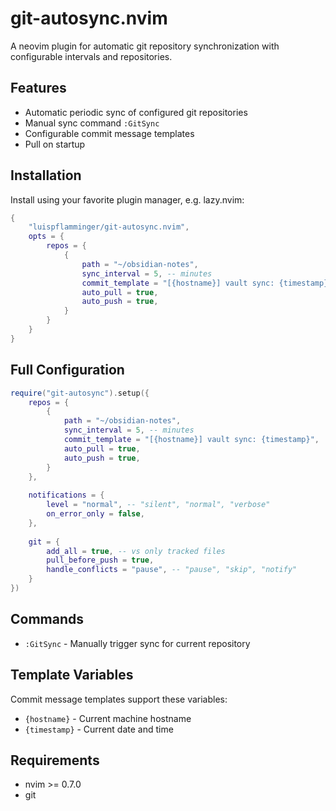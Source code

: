 # git-autosync.nvim

A neovim plugin for automatic git repository synchronization with configurable intervals and repositories.

## Features

- Automatic periodic sync of configured git repositories
- Manual sync command `:GitSync`
- Configurable commit message templates
- Pull on startup

## Installation

Install using your favorite plugin manager, e.g. lazy.nvim:

```lua
{
    "luispflamminger/git-autosync.nvim",
    opts = {
        repos = {
            {
                path = "~/obsidian-notes",
                sync_interval = 5, -- minutes
                commit_template = "[{hostname}] vault sync: {timestamp}",
                auto_pull = true,
                auto_push = true,
            }
        }
    }
}
```

## Full Configuration

```lua
require("git-autosync").setup({
    repos = {
        {
            path = "~/obsidian-notes",
            sync_interval = 5, -- minutes
            commit_template = "[{hostname}] vault sync: {timestamp}",
            auto_pull = true,
            auto_push = true,
        }
    },
    
    notifications = {
        level = "normal", -- "silent", "normal", "verbose"
        on_error_only = false,
    },
    
    git = {
        add_all = true, -- vs only tracked files
        pull_before_push = true,
        handle_conflicts = "pause", -- "pause", "skip", "notify"
    }
})
```

## Commands

- `:GitSync` - Manually trigger sync for current repository

## Template Variables

Commit message templates support these variables:
- `{hostname}` - Current machine hostname
- `{timestamp}` - Current date and time

## Requirements

- nvim >= 0.7.0
- git
